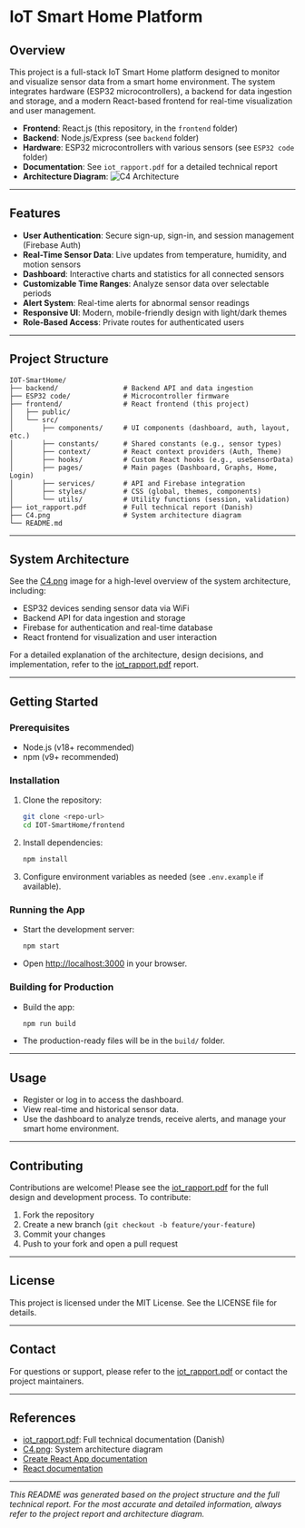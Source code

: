 # IoT Smart Home Platform

## Overview

This project is a full-stack IoT Smart Home platform designed to monitor and visualize sensor data from a smart home environment. The system integrates hardware (ESP32 microcontrollers), a backend for data ingestion and storage, and a modern React-based frontend for real-time visualization and user management.

- **Frontend**: React.js (this repository, in the `frontend` folder)
- **Backend**: Node.js/Express (see `backend` folder)
- **Hardware**: ESP32 microcontrollers with various sensors (see `ESP32 code` folder)
- **Documentation**: See `iot_rapport.pdf` for a detailed technical report
- **Architecture Diagram**: ![C4 Architecture](../C4.png)

---

## Features

- **User Authentication**: Secure sign-up, sign-in, and session management (Firebase Auth)
- **Real-Time Sensor Data**: Live updates from temperature, humidity, and motion sensors
- **Dashboard**: Interactive charts and statistics for all connected sensors
- **Customizable Time Ranges**: Analyze sensor data over selectable periods
- **Alert System**: Real-time alerts for abnormal sensor readings
- **Responsive UI**: Modern, mobile-friendly design with light/dark themes
- **Role-Based Access**: Private routes for authenticated users

---

## Project Structure

```
IOT-SmartHome/
├── backend/                # Backend API and data ingestion
├── ESP32 code/             # Microcontroller firmware
├── frontend/               # React frontend (this project)
│   ├── public/
│   └── src/
│       ├── components/     # UI components (dashboard, auth, layout, etc.)
│       ├── constants/      # Shared constants (e.g., sensor types)
│       ├── context/        # React context providers (Auth, Theme)
│       ├── hooks/          # Custom React hooks (e.g., useSensorData)
│       ├── pages/          # Main pages (Dashboard, Graphs, Home, Login)
│       ├── services/       # API and Firebase integration
│       ├── styles/         # CSS (global, themes, components)
│       └── utils/          # Utility functions (session, validation)
├── iot_rapport.pdf         # Full technical report (Danish)
├── C4.png                  # System architecture diagram
└── README.md
```

---

## System Architecture

See the [C4.png](../C4.png) image for a high-level overview of the system architecture, including:

- ESP32 devices sending sensor data via WiFi
- Backend API for data ingestion and storage
- Firebase for authentication and real-time database
- React frontend for visualization and user interaction

For a detailed explanation of the architecture, design decisions, and implementation, refer to the [iot_rapport.pdf](../iot_rapport.pdf) report.

---

## Getting Started

### Prerequisites

- Node.js (v18+ recommended)
- npm (v9+ recommended)

### Installation

1. Clone the repository:
   ```sh
   git clone <repo-url>
   cd IOT-SmartHome/frontend
   ```
2. Install dependencies:
   ```sh
   npm install
   ```
3. Configure environment variables as needed (see `.env.example` if available).

### Running the App

- Start the development server:
  ```sh
  npm start
  ```
- Open [http://localhost:3000](http://localhost:3000) in your browser.

### Building for Production

- Build the app:
  ```sh
  npm run build
  ```
- The production-ready files will be in the `build/` folder.

---

## Usage

- Register or log in to access the dashboard.
- View real-time and historical sensor data.
- Use the dashboard to analyze trends, receive alerts, and manage your smart home environment.

---

## Contributing

Contributions are welcome! Please see the [iot_rapport.pdf](../iot_rapport.pdf) for the full design and development process. To contribute:

1. Fork the repository
2. Create a new branch (`git checkout -b feature/your-feature`)
3. Commit your changes
4. Push to your fork and open a pull request

---

## License

This project is licensed under the MIT License. See the LICENSE file for details.

---

## Contact

For questions or support, please refer to the [iot_rapport.pdf](../iot_rapport.pdf) or contact the project maintainers.

---

## References

- [iot_rapport.pdf](../iot_rapport.pdf): Full technical documentation (Danish)
- [C4.png](../C4.png): System architecture diagram
- [Create React App documentation](https://facebook.github.io/create-react-app/docs/getting-started)
- [React documentation](https://reactjs.org/)

---

_This README was generated based on the project structure and the full technical report. For the most accurate and detailed information, always refer to the project report and architecture diagram._
